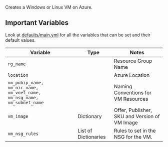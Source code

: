 Creates a Windows or Linux VM on Azure. 

## Important Variables

Look at [defaults/main.yml](defaults/main.yml) for all the variables that can be set and their default values.

| Variable | Type | Notes |
|-|-|-|
| `rg_name` | | Resource Group Name |
| `location` | | Azure Location | 
| `vm_pubip_name, vm_nic_name, vm_vnet_name, vm_nsg_name, vm_subnet_name` | | Naming Conventions for VM Resources |
| `vm_image` | Dictionary | Offer, Publisher, SKU and Version of VM Image |
| `vm_nsg_rules` | List of Dictionaries | Rules to set in the NSG for the VM. |
